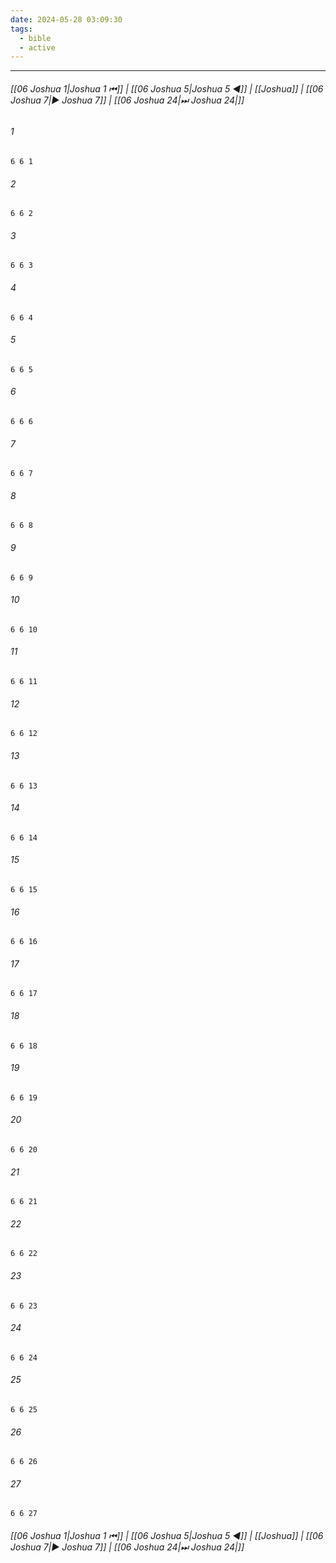 ```yaml
---
date: 2024-05-28 03:09:30
tags:
  - bible
  - active
---
```

___

###### [[06 Joshua 1|Joshua 1 ⏮]] | [[06 Joshua 5|Joshua 5 ◀]] | [[Joshua]] | [[06 Joshua 7|▶ Joshua 7]] | [[06 Joshua 24|⏭ Joshua 24|]]

###### 1
``` verse
6 6 1 
```
###### 2
``` verse
6 6 2 
```
###### 3
``` verse
6 6 3 
```
###### 4
``` verse
6 6 4 
```
###### 5
``` verse
6 6 5 
```
###### 6
``` verse
6 6 6 
```
###### 7
``` verse
6 6 7 
```
###### 8
``` verse
6 6 8 
```
###### 9
``` verse
6 6 9 
```
###### 10
``` verse
6 6 10 
```
###### 11
``` verse
6 6 11 
```
###### 12
``` verse
6 6 12 
```
###### 13
``` verse
6 6 13 
```
###### 14
``` verse
6 6 14 
```
###### 15
``` verse
6 6 15 
```
###### 16
``` verse
6 6 16 
```
###### 17
``` verse
6 6 17 
```
###### 18
``` verse
6 6 18 
```
###### 19
``` verse
6 6 19 
```
###### 20
``` verse
6 6 20 
```
###### 21
``` verse
6 6 21 
```
###### 22
``` verse
6 6 22 
```
###### 23
``` verse
6 6 23 
```
###### 24
``` verse
6 6 24 
```
###### 25
``` verse
6 6 25 
```
###### 26
``` verse
6 6 26 
```
###### 27
``` verse
6 6 27 
```

###### [[06 Joshua 1|Joshua 1 ⏮]] | [[06 Joshua 5|Joshua 5 ◀]] | [[Joshua]] | [[06 Joshua 7|▶ Joshua 7]] | [[06 Joshua 24|⏭ Joshua 24|]]

